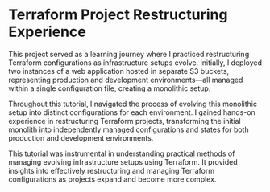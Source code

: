 # Terraform Project Restructuring Experience
This project served as a learning journey where I practiced restructuring Terraform configurations as infrastructure setups evolve. Initially, I deployed two instances of a web application hosted in separate S3 buckets, representing production and development environments—all managed within a single configuration file, creating a monolithic setup.

Throughout this tutorial, I navigated the process of evolving this monolithic setup into distinct configurations for each environment. I gained hands-on experience in restructuring Terraform projects, transforming the initial monolith into independently managed configurations and states for both production and development environments.

This tutorial was instrumental in understanding practical methods of managing evolving infrastructure setups using Terraform. It provided insights into effectively restructuring and managing Terraform configurations as projects expand and become more complex.
